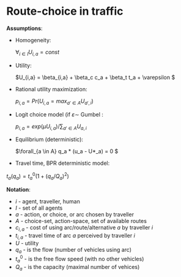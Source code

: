 # Route-choice in traffic


**Assumptions**:

* Homogeneity:

   $\forall_{i \in I } U_{i,a} = const$
* Utility:

   $U_{i,a} = \beta_{i,a} + \beta_c c_a + \beta_t t_a + \varepsilon $
* Rational utility maximization:

  $p_{i,a} = Pr(U_{i,a} = max_{a' \in A} U_{a',i})$

* Logit choice model (if $\varepsilon \sim$ Gumbel :
 
    $p_{i,a} = exp( \mu U_{i,a}) / \sum_{a' \in A} U_{a,i}$

* Equilibrium (deterministic):

  $\forall_{a \in A} q_a * (u_a - U*_a) = 0 $

* Travel time, BPR deterministic model:

 $t_a(q_a) = t^0_a (1 + (q_a / Q_a)^2)$

  **Notation**:

  * $i$ - agent, traveller, human
  * $I$ - set of all agents
  * $a$ - action, or choice, or arc chosen by traveller
  * $A$ - choice-set, action-space, set of available routes
  * $c_{i,a}$ - cost of using arc/route/alternative $a$ by traveller $i$
  * $t_{i,a}$ - travel time of arc $a$ perceived by traveller $i$
  * $U$ - utility
  * $q_a$ - is the flow (number of vehicles using arc)
* $t^0_a$ - is the free flow speed (with no other vehicles)
* $Q_a$ - is the capacity (maximal number of vehices)
